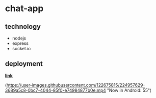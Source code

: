 # chat-app

## technology 
- nodejs 
- express 
- socket.io
## deployment 
[**link**](https://chatapp-qsyi.onrender.com)

(https://user-images.githubusercontent.com/122675815/224957629-3689a5c8-0bc7-4044-85f0-e74984877b0e.mp4 "Now in Android: 55")





